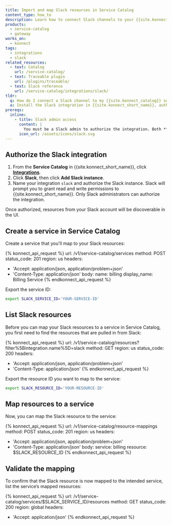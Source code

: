 ```yaml
---
title: Import and map Slack resources in Service Catalog
content_type: how_to
description: Learn how to connect Slack channels to your {{site.konnect_catalog}} service in {{site.konnect_short_name}}.
products:
  - service-catalog
  - gateway
works_on:
  - konnect
tags:
  - integrations
  - slack
related_resources:
  - text: Catalog
    url: /service-catalog/
  - text: Traceable plugin
    url: /plugins/traceable/
  - text: Slack reference
    url: /service-catalog/integrations/slack/
tldr:
  q: How do I connect a Slack channel to my {{site.konnect_catalog}} service?
  a: Install the Slack integration in {{site.konnect_short_name}}, authorize it using Slack admin credentials, and map a Slack channel to the service to improve visibility and ownership.
prereqs:
  inline:
    - title: Slack admin access
      content: |
        You must be a Slack admin to authorize the integration. Both **read** and **write** scopes are required by {{site.konnect_short_name}} to complete the connection.
      icon_url: /assets/icons/slack.svg
---
```


## Authorize the Slack integration

1. From the **Service Catalog** in {{site.konnect_short_name}}, click **[Integrations](https://cloud.konghq.com/us/service-catalog/integrations)**.
2. Click **Slack**, then click **Add Slack instance**.
3. Name your integration `slack` and authorize the Slack instance. Slack will prompt you to grant read and write permissions to {{site.konnect_short_name}}. Only Slack administrators can authorize the integration.

Once authorized, resources from your Slack account will be discoverable in the UI.


## Create a service in Service Catalog

Create a service that you'll map to your Slack resources:

<!--vale off-->
{% konnect_api_request %}
url: /v1/service-catalog/services
method: POST
status_code: 201
region: us
headers:
  - 'Accept: application/json, application/problem+json'
  - 'Content-Type: application/json'
body:
  name: billing
  display_name: Billing Service
{% endkonnect_api_request %}
<!--vale on-->

Export the service ID:

```sh
export SLACK_SERVICE_ID='YOUR-SERVICE-ID'
```

## List Slack resources

Before you can map your Slack resources to a service in Service Catalog, you first need to find the resources that are pulled in from Slack:

<!--vale off-->
{% konnect_api_request %}
url: /v1/service-catalog/resources?filter%5Bintegration.name%5D=slack
method: GET
region: us
status_code: 200
headers:
  - 'Accept: application/json, application/problem+json'
  - 'Content-Type: application/json'
{% endkonnect_api_request %}
<!--vale on-->

Export the resource ID you want to map to the service:

```sh
export SLACK_RESOURCE_ID='YOUR-RESOURCE-ID'
```

## Map resources to a service

Now, you can map the Slack resource to the service:

<!--vale off-->
{% konnect_api_request %}
url: /v1/service-catalog/resource-mappings
method: POST
status_code: 201
region: us
headers:
  - 'Accept: application/json, application/problem+json'
  - 'Content-Type: application/json'
body:
  service: billing
  resource: $SLACK_RESOURCE_ID
{% endkonnect_api_request %}
<!--vale on-->


## Validate the mapping

To confirm that the Slack resource is now mapped to the intended service, list the service’s mapped resources:

<!--vale off-->
{% konnect_api_request %}
url: /v1/service-catalog/services/$SLACK_SERVICE_ID/resources
method: GET
status_code: 200
region: global
headers:
  - 'Accept: application/json'
{% endkonnect_api_request %}
<!--vale on-->
